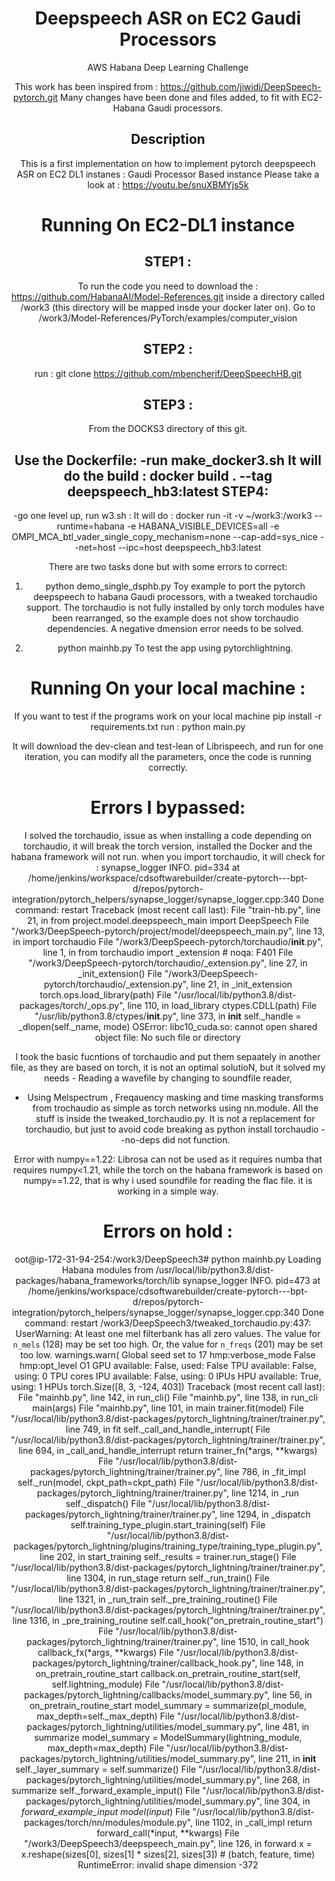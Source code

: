 <div align="center">    
 
# Deepspeech ASR on EC2 Gaudi Processors
AWS Habana 
Deep Learning Challenge 

This work has been inspired from : https://github.com/jiwidi/DeepSpeech-pytorch.git
Many changes have been done and files added, to fit with EC2-Habana Gaudi processors.
## Description   
This is a first implementation on how to implement pytorch deepspeech ASR on EC2 DL1 instanes : Gaudi Processor Based instance
Please take a look at : https://youtu.be/snuXBMYjs5k 

Running On EC2-DL1 instance 
===========================
 
STEP1 :
-------

 To run the code you need to download the : https://github.com/HabanaAI/Model-References.git
inside a directory called /work3 (this directory will be mapped insde your docker later on).
Go to /work3/Model-References/PyTorch/examples/computer_vision 

STEP2 :
------- 

 run :
 git clone https://github.com/mbencherif/DeepSpeechHB.git

STEP3 :
-------

 From the DOCKS3 directory of this git.
  
Use the Dockerfile:
 -run make_docker3.sh
       It will do the build : docker build . --tag deepspeech_hb3:latest
STEP4:
--------
 -go one level up, run w3.sh : 
       It will do :
          docker run -it -v ~/work3:/work3 --runtime=habana -e HABANA_VISIBLE_DEVICES=all -e OMPI_MCA_btl_vader_single_copy_mechanism=none --cap-add=sys_nice  --net=host --ipc=host deepspeech_hb3:latest

There are two tasks done but with some errors to correct:
  1. python demo_single_dsphb.py 
   Toy example to port the pytorch deepspeech to habana Gaudi processors, with a tweaked torchaudio support.
   The torchaudio is not fully installed by only torch modules have been rearranged, so the example does not show torchaudio dependencies.
   A negative dmension error needs to be solved. 
 
 2. python mainhb.py 
 To test the app using pytorchlightning.



 Running On your local machine :
================================

If you want to test if the programs work on your local machine 
 pip install -r requirements.txt
 run : python main.py
 
  It will download the dev-clean and test-lean of Librispeech, and run for one iteration, 
 you can modify all the parameters, once the code is running correctly.
 
 Errors I bypassed:
 ==================
 I solved the torchaudio, issue as when installing a code depending on torchaudio, it will break the torch version, installed the Docker and the habana framework will not run.
 when you import torchaudio, it will check for : 
 synapse_logger INFO. pid=334 at /home/jenkins/workspace/cdsoftwarebuilder/create-pytorch---bpt-d/repos/pytorch-integration/pytorch_helpers/synapse_logger/synapse_logger.cpp:340 Done command: restart
Traceback (most recent call last):
  File "train-hb.py", line 21, in <module>
    from project.model.deepspeech_main import DeepSpeech
  File "/work3/DeepSpeech-pytorch/project/model/deepspeech_main.py", line 13, in <module>
    import torchaudio
  File "/work3/DeepSpeech-pytorch/torchaudio/__init__.py", line 1, in <module>
    from torchaudio import _extension  # noqa: F401
  File "/work3/DeepSpeech-pytorch/torchaudio/_extension.py", line 27, in <module>
    _init_extension()
  File "/work3/DeepSpeech-pytorch/torchaudio/_extension.py", line 21, in _init_extension
    torch.ops.load_library(path)
  File "/usr/local/lib/python3.8/dist-packages/torch/_ops.py", line 110, in load_library
    ctypes.CDLL(path)
  File "/usr/lib/python3.8/ctypes/__init__.py", line 373, in __init__
    self._handle = _dlopen(self._name, mode)
OSError: libc10_cuda.so: cannot open shared object file: No such file or directory

 I took the basic fucntions of torchaudio and put them sepaately in another file, as they are based on torch, it is not an optimal solutioN, but it solved my needs - Reading a wavefile by changing to soundfile reader,
- Using Melspectrum , Freqauency masking and time masking transforms from trochaudio as simple as torch networks using nn.module.
 All the stuff is inside the tweaked_torchaudio.py. It is not a replacement for torchaudio, but just to avoid code breaking as python install torchaudio --no-deps did not function.
 
 Error with numpy==1.22:
 Librosa can not be used as it requires numba that requires numpy<1.21, while the torch on the habana framework is based on numpy==1.22, that is why i used soundfile for reading the flac file. it is working in a simple way.
 
                                                                        
 Errors on hold :
==================
oot@ip-172-31-94-254:/work3/DeepSpeech3# python mainhb.py 
Loading Habana modules from /usr/local/lib/python3.8/dist-packages/habana_frameworks/torch/lib
synapse_logger INFO. pid=473 at /home/jenkins/workspace/cdsoftwarebuilder/create-pytorch---bpt-d/repos/pytorch-integration/pytorch_helpers/synapse_logger/synapse_logger.cpp:340 Done command: restart
/work3/DeepSpeech3/tweaked_torchaudio.py:437: UserWarning: At least one mel filterbank has all zero values. The value for `n_mels` (128) may be set too high. Or, the value for `n_freqs` (201) may be set too low.
  warnings.warn(
Global seed set to 17
hmp:verbose_mode  False
hmp:opt_level O1
GPU available: False, used: False
TPU available: False, using: 0 TPU cores
IPU available: False, using: 0 IPUs
HPU available: True, using: 1 HPUs
torch.Size([8, 3, -124, 403])
Traceback (most recent call last):
  File "mainhb.py", line 142, in <module>
    run_cli()
  File "mainhb.py", line 138, in run_cli
    main(args)
  File "mainhb.py", line 101, in main
    trainer.fit(model)
  File "/usr/local/lib/python3.8/dist-packages/pytorch_lightning/trainer/trainer.py", line 749, in fit
    self._call_and_handle_interrupt(
  File "/usr/local/lib/python3.8/dist-packages/pytorch_lightning/trainer/trainer.py", line 694, in _call_and_handle_interrupt
    return trainer_fn(*args, **kwargs)
  File "/usr/local/lib/python3.8/dist-packages/pytorch_lightning/trainer/trainer.py", line 786, in _fit_impl
    self._run(model, ckpt_path=ckpt_path)
  File "/usr/local/lib/python3.8/dist-packages/pytorch_lightning/trainer/trainer.py", line 1214, in _run
    self._dispatch()
  File "/usr/local/lib/python3.8/dist-packages/pytorch_lightning/trainer/trainer.py", line 1294, in _dispatch
    self.training_type_plugin.start_training(self)
  File "/usr/local/lib/python3.8/dist-packages/pytorch_lightning/plugins/training_type/training_type_plugin.py", line 202, in start_training
    self._results = trainer.run_stage()
  File "/usr/local/lib/python3.8/dist-packages/pytorch_lightning/trainer/trainer.py", line 1304, in run_stage
    return self._run_train()
  File "/usr/local/lib/python3.8/dist-packages/pytorch_lightning/trainer/trainer.py", line 1321, in _run_train
    self._pre_training_routine()
  File "/usr/local/lib/python3.8/dist-packages/pytorch_lightning/trainer/trainer.py", line 1316, in _pre_training_routine
    self.call_hook("on_pretrain_routine_start")
  File "/usr/local/lib/python3.8/dist-packages/pytorch_lightning/trainer/trainer.py", line 1510, in call_hook
    callback_fx(*args, **kwargs)
  File "/usr/local/lib/python3.8/dist-packages/pytorch_lightning/trainer/callback_hook.py", line 148, in on_pretrain_routine_start
    callback.on_pretrain_routine_start(self, self.lightning_module)
  File "/usr/local/lib/python3.8/dist-packages/pytorch_lightning/callbacks/model_summary.py", line 56, in on_pretrain_routine_start
    model_summary = summarize(pl_module, max_depth=self._max_depth)
  File "/usr/local/lib/python3.8/dist-packages/pytorch_lightning/utilities/model_summary.py", line 481, in summarize
    model_summary = ModelSummary(lightning_module, max_depth=max_depth)
  File "/usr/local/lib/python3.8/dist-packages/pytorch_lightning/utilities/model_summary.py", line 211, in __init__
    self._layer_summary = self.summarize()
  File "/usr/local/lib/python3.8/dist-packages/pytorch_lightning/utilities/model_summary.py", line 268, in summarize
    self._forward_example_input()
  File "/usr/local/lib/python3.8/dist-packages/pytorch_lightning/utilities/model_summary.py", line 304, in _forward_example_input
    model(input_)
  File "/usr/local/lib/python3.8/dist-packages/torch/nn/modules/module.py", line 1102, in _call_impl
    return forward_call(*input, **kwargs)
  File "/work3/DeepSpeech3/deepspeech_main.py", line 126, in forward
    x = x.reshape(sizes[0], sizes[1] * sizes[2], sizes[3])  # (batch, feature, time)
RuntimeError: invalid shape dimension -372
 
 
 
 
 


